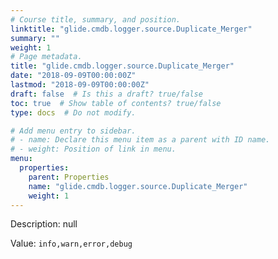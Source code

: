 ```yaml
---
# Course title, summary, and position.
linktitle: "glide.cmdb.logger.source.Duplicate_Merger"
summary: ""
weight: 1
# Page metadata.
title: "glide.cmdb.logger.source.Duplicate_Merger"
date: "2018-09-09T00:00:00Z"
lastmod: "2018-09-09T00:00:00Z"
draft: false  # Is this a draft? true/false
toc: true  # Show table of contents? true/false
type: docs  # Do not modify.

# Add menu entry to sidebar.
# - name: Declare this menu item as a parent with ID name.
# - weight: Position of link in menu.
menu:
  properties:
    parent: Properties
    name: "glide.cmdb.logger.source.Duplicate_Merger"
    weight: 1
---
```


Description: null


Value: `info,warn,error,debug`